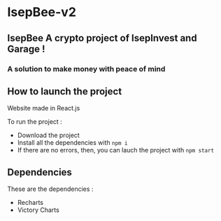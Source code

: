# IsepBee-v2

## IsepBee A crypto project of IsepInvest and Garage !

### A solution to make money with peace of mind

## How to launch the project

Website made in React.js

To run the project : 

- Download the project
- Install all the dependencies with `npm i`
- If there are no errors, then, you can lauch the project with `npm start`

## Dependencies

These are the dependencies : 

- Recharts
- Victory Charts
